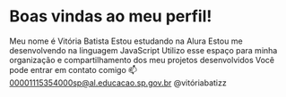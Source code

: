 # Boas vindas ao meu perfil!
Meu nome é Vitória Batista
Estou estudando na Alura
Estou me desenvolvendo na linguagem JavaScript
Utilizo esse espaço para minha organização e compartilhamento dos meu projetos desenvolvidos
Você pode entrar em contato comigo 📫
00001115354000sp@al.educacao.sp.gov.br
@vitóriabatizz
